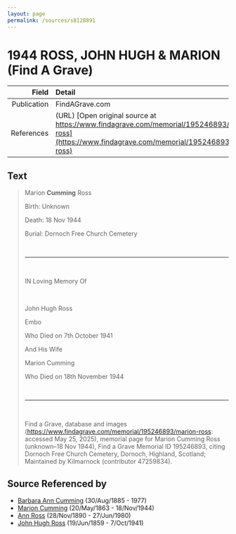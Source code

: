 ```yaml
---
layout: page
permalink: /sources/s8128891
---
```


# 1944 ROSS, JOHN HUGH & MARION (Find A Grave)

Field | Detail
---:|:---
Publication | FindAGrave.com
References | (URL) [Open original source at https://www.findagrave.com/memorial/195246893/marion-ross](https://www.findagrave.com/memorial/195246893/marion-ross)

## Text

> Marion __Cumming__ Ross
>
> Birth: Unknown
>
> Death: 18 Nov 1944
>
> Burial: Dornoch Free Church Cemetery
>
> <br/>
>
> ---
>
> <br/>
>
> IN Loving Memory Of
>
> <br/>
>
> John Hugh Ross
>
> Embo
>
> Who Died on 7th October 1941
>
> And His Wife
>
> Marion Cumming
>
> Who Died on 18th November 1944
>
> <br/>
>
> ---
>
> <br/>
>
> Find a Grave, database and images (https://www.findagrave.com/memorial/195246893/marion-ross: accessed May 25, 2025), memorial page for Marion Cumming Ross (unknown–18 Nov 1944), Find a Grave Memorial ID 195246893, citing Dornoch Free Church Cemetery, Dornoch, Highland, Scotland; Maintained by Kilmarnock (contributor 47259834).
>

## Source Referenced by

* [Barbara Ann Cumming](../people/@57039529@-barbara-ann-cumming-b1885-8-30-d1977.md) (30/Aug/1885 - 1977)
* [Marion Cumming](../people/@59851647@-marion-cumming-b1863-5-20-d1944-11-18.md) (20/May/1863 - 18/Nov/1944)
* [Ann Ross](../people/@52613824@-ann-ross-b1890-11-28-d1980-6-27.md) (28/Nov/1890 - 27/Jun/1980)
* [John Hugh Ross](../people/@75057664@-john-hugh-ross-b1859-6-19-d1941-10-7.md) (19/Jun/1859 - 7/Oct/1941)
